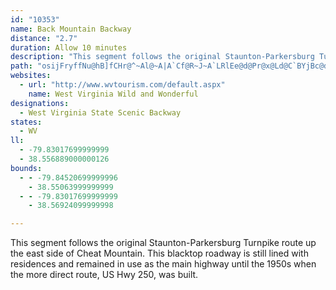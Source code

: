```yaml
---
id: "10353"
name: Back Mountain Backway
distance: "2.7"
duration: Allow 10 minutes
description: "This segment follows the original Staunton-Parkersburg Turnpike route up the east side of Cheat Mountain."
path: "osijFryffNu@hB]fCHr@^~Al@~A|A`Cf@R~J~A`LRlEe@d@Pr@x@Ld@C`BYjBc@dByAfDe@rB?lD}AjP_@bDi@`BaA`Bc@d@iAl@wARcCCsAF}H`CgJlDsEpAaE@y_@{C}Em@wAw@}@eAoJiLEm@hA^"
websites:
  - url: "http://www.wvtourism.com/default.aspx"
    name: West Virginia Wild and Wonderful
designations:
  - West Virginia State Scenic Backway
states:
  - WV
ll:
  - -79.83017699999999
  - 38.556889000000126
bounds:
  - - -79.84520699999996
    - 38.55063999999999
  - - -79.83017699999999
    - 38.56924099999998

---
```


<p>This segment follows the original Staunton-Parkersburg Turnpike route up the east side of Cheat Mountain. This blacktop roadway is still lined with residences and remained in use as the main highway until the 1950s when the more direct route, US Hwy 250, was built.</p>
